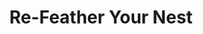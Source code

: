 ---
title: "Re-Feather Your Nest"
url: /mount-vernon/re-feather-your-nest/
shop: interior decoration
---